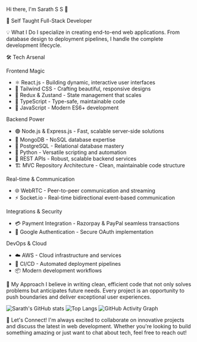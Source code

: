 Hi there, I'm Sarath S S 👋

🚀 Self Taught Full-Stack Developer

💡 What I Do
I specialize in creating end-to-end web applications. From database design to deployment pipelines, I handle the complete development lifecycle.

🛠️ Tech Arsenal

Frontend Magic
- ⚛️ React.js - Building dynamic, interactive user interfaces
- 🎨 Tailwind CSS - Crafting beautiful, responsive designs
- 🔄 Redux & Zustand - State management that scales
- 📘 TypeScript - Type-safe, maintainable code
- 📜 JavaScript - Modern ES6+ development

Backend Power
- 🟢 Node.js & Express.js - Fast, scalable server-side solutions
- 🍃 MongoDB - NoSQL database expertise
- 🐘 PostgreSQL - Relational database mastery
- 🐍 Python - Versatile scripting and automation
- 🔌 REST APIs - Robust, scalable backend services
- 🏗️ MVC Repository Architecture - Clean, maintainable code structure

Real-time & Communication

- 🌐 WebRTC - Peer-to-peer communication and streaming
- ⚡ Socket.io - Real-time bidirectional event-based communication

Integrations & Security

- 💳 Payment Integration - Razorpay & PayPal seamless transactions
- 🔐 Google Authentication - Secure OAuth implementation

DevOps & Cloud
- ☁️ AWS - Cloud infrastructure and services
- 🔄 CI/CD - Automated deployment pipelines
- 📦 Modern development workflows

🎯 My Approach
I believe in writing clean, efficient code that not only solves problems but anticipates future needs. Every project is an opportunity to push boundaries and deliver exceptional user experiences.

![Sarath's GitHub stats](https://github-readme-stats.vercel.app/api?username=sarathss100&show_icons=true&theme=radical)
![Top Langs](https://github-readme-stats.vercel.app/api/top-langs/?username=sarathss100&layout=compact&theme=radical)
![GitHub Activity Graph](https://github-readme-activity-graph.vercel.app/graph?username=sarathss100&theme=react-dark)

🌟 Let's Connect!
I'm always excited to collaborate on innovative projects and discuss the latest in web development. Whether you're looking to build something amazing or just want to chat about tech, feel free to reach out!
